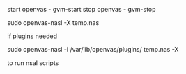 start openvas - gvm-start
stop openvas - gvm-stop

sudo openvas-nasl -X temp.nas

if plugins needed

sudo openvas-nasl -i /var/lib/openvas/plugins/ temp.nas -X

to run nsal scripts

